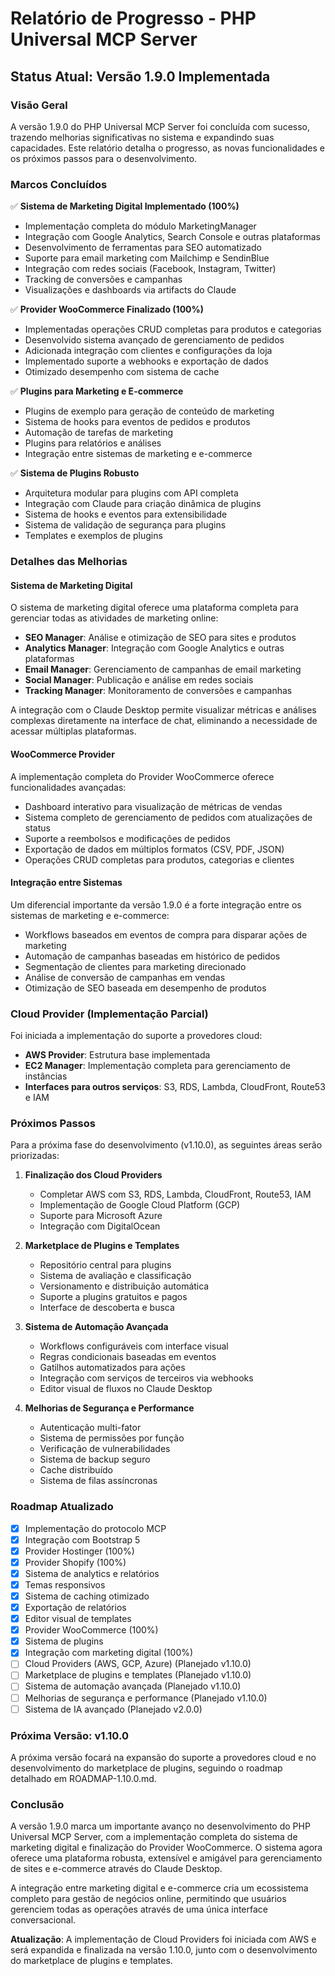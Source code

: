 # Relatório de Progresso - PHP Universal MCP Server

## Status Atual: Versão 1.9.0 Implementada

### Visão Geral

A versão 1.9.0 do PHP Universal MCP Server foi concluída com sucesso, trazendo melhorias significativas no sistema e expandindo suas capacidades. Este relatório detalha o progresso, as novas funcionalidades e os próximos passos para o desenvolvimento.

### Marcos Concluídos

✅ **Sistema de Marketing Digital Implementado (100%)**
- Implementação completa do módulo MarketingManager
- Integração com Google Analytics, Search Console e outras plataformas
- Desenvolvimento de ferramentas para SEO automatizado
- Suporte para email marketing com Mailchimp e SendinBlue
- Integração com redes sociais (Facebook, Instagram, Twitter)
- Tracking de conversões e campanhas
- Visualizações e dashboards via artifacts do Claude

✅ **Provider WooCommerce Finalizado (100%)**
- Implementadas operações CRUD completas para produtos e categorias
- Desenvolvido sistema avançado de gerenciamento de pedidos
- Adicionada integração com clientes e configurações da loja
- Implementado suporte a webhooks e exportação de dados
- Otimizado desempenho com sistema de cache

✅ **Plugins para Marketing e E-commerce**
- Plugins de exemplo para geração de conteúdo de marketing
- Sistema de hooks para eventos de pedidos e produtos
- Automação de tarefas de marketing
- Plugins para relatórios e análises
- Integração entre sistemas de marketing e e-commerce

✅ **Sistema de Plugins Robusto**
- Arquitetura modular para plugins com API completa
- Integração com Claude para criação dinâmica de plugins
- Sistema de hooks e eventos para extensibilidade
- Sistema de validação de segurança para plugins
- Templates e exemplos de plugins

### Detalhes das Melhorias

#### Sistema de Marketing Digital

O sistema de marketing digital oferece uma plataforma completa para gerenciar todas as atividades de marketing online:

- **SEO Manager**: Análise e otimização de SEO para sites e produtos
- **Analytics Manager**: Integração com Google Analytics e outras plataformas
- **Email Manager**: Gerenciamento de campanhas de email marketing
- **Social Manager**: Publicação e análise em redes sociais
- **Tracking Manager**: Monitoramento de conversões e campanhas

A integração com o Claude Desktop permite visualizar métricas e análises complexas diretamente na interface de chat, eliminando a necessidade de acessar múltiplas plataformas.

#### WooCommerce Provider

A implementação completa do Provider WooCommerce oferece funcionalidades avançadas:

- Dashboard interativo para visualização de métricas de vendas
- Sistema completo de gerenciamento de pedidos com atualizações de status
- Suporte a reembolsos e modificações de pedidos
- Exportação de dados em múltiplos formatos (CSV, PDF, JSON)
- Operações CRUD completas para produtos, categorias e clientes

#### Integração entre Sistemas

Um diferencial importante da versão 1.9.0 é a forte integração entre os sistemas de marketing e e-commerce:

- Workflows baseados em eventos de compra para disparar ações de marketing
- Automação de campanhas baseadas em histórico de pedidos
- Segmentação de clientes para marketing direcionado
- Análise de conversão de campanhas em vendas
- Otimização de SEO baseada em desempenho de produtos

### Cloud Provider (Implementação Parcial)

Foi iniciada a implementação do suporte a provedores cloud:

- **AWS Provider**: Estrutura base implementada
- **EC2 Manager**: Implementação completa para gerenciamento de instâncias
- **Interfaces para outros serviços**: S3, RDS, Lambda, CloudFront, Route53 e IAM

### Próximos Passos

Para a próxima fase do desenvolvimento (v1.10.0), as seguintes áreas serão priorizadas:

1. **Finalização dos Cloud Providers**
   - Completar AWS com S3, RDS, Lambda, CloudFront, Route53, IAM
   - Implementação de Google Cloud Platform (GCP)
   - Suporte para Microsoft Azure
   - Integração com DigitalOcean

2. **Marketplace de Plugins e Templates**
   - Repositório central para plugins
   - Sistema de avaliação e classificação
   - Versionamento e distribuição automática
   - Suporte a plugins gratuitos e pagos
   - Interface de descoberta e busca

3. **Sistema de Automação Avançada**
   - Workflows configuráveis com interface visual
   - Regras condicionais baseadas em eventos
   - Gatilhos automatizados para ações
   - Integração com serviços de terceiros via webhooks
   - Editor visual de fluxos no Claude Desktop

4. **Melhorias de Segurança e Performance**
   - Autenticação multi-fator
   - Sistema de permissões por função
   - Verificação de vulnerabilidades
   - Sistema de backup seguro
   - Cache distribuído
   - Sistema de filas assíncronas

### Roadmap Atualizado

- [x] Implementação do protocolo MCP
- [x] Integração com Bootstrap 5
- [x] Provider Hostinger (100%)
- [x] Provider Shopify (100%)
- [x] Sistema de analytics e relatórios
- [x] Temas responsivos
- [x] Sistema de caching otimizado
- [x] Exportação de relatórios
- [x] Editor visual de templates
- [x] Provider WooCommerce (100%)
- [x] Sistema de plugins
- [x] Integração com marketing digital (100%)
- [ ] Cloud Providers (AWS, GCP, Azure) (Planejado v1.10.0)
- [ ] Marketplace de plugins e templates (Planejado v1.10.0)
- [ ] Sistema de automação avançada (Planejado v1.10.0)
- [ ] Melhorias de segurança e performance (Planejado v1.10.0)
- [ ] Sistema de IA avançado (Planejado v2.0.0)

### Próxima Versão: v1.10.0

A próxima versão focará na expansão do suporte a provedores cloud e no desenvolvimento do marketplace de plugins, seguindo o roadmap detalhado em ROADMAP-1.10.0.md.

### Conclusão

A versão 1.9.0 marca um importante avanço no desenvolvimento do PHP Universal MCP Server, com a implementação completa do sistema de marketing digital e finalização do Provider WooCommerce. O sistema agora oferece uma plataforma robusta, extensível e amigável para gerenciamento de sites e e-commerce através do Claude Desktop.

A integração entre marketing digital e e-commerce cria um ecossistema completo para gestão de negócios online, permitindo que usuários gerenciem todas as operações através de uma única interface conversacional.

**Atualização**: A implementação de Cloud Providers foi iniciada com AWS e será expandida e finalizada na versão 1.10.0, junto com o desenvolvimento do marketplace de plugins e templates.

